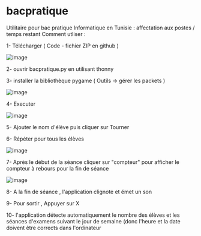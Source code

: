 # bacpratique
Utilitaire pour bac pratique Informatique en Tunisie : affectation aux postes / temps restant 
Comment utliser :

1- Télécharger ( Code - fichier  ZIP en github )

![image](https://user-images.githubusercontent.com/3520243/175126329-6a3d4790-ebdb-48d3-abc8-87dafadc176f.png)

2- ouvrir bacpratique.py en utilisant thonny 

3- installer la bibliothèque pygame ( Outils -> gérer les packets )

![image](https://user-images.githubusercontent.com/3520243/175127159-e3ac921a-58b7-43a2-842f-eb6527d5a0a5.png)

4- Executer 

![image](https://user-images.githubusercontent.com/3520243/175124508-2fdff450-2899-408a-9bed-1d13229bb6c8.png)

5- Ajouter le nom d'élève puis cliquer sur Tourner 

6- Répéter pour tous les élèves 

![image](https://user-images.githubusercontent.com/3520243/175125174-8bbea54f-83ec-483a-bd40-9da0952fbe32.png)

7- Après le début de la séance cliquer sur "compteur" pour afficher le compteur à rebours pour la fin de séance

![image](https://user-images.githubusercontent.com/3520243/175125712-70207fe5-913c-4913-9c8d-c41473273855.png)

8- A la fin de séance , l'application clignote et émet un son 

9- Pour sortir , Appuyer sur X

10- l'application détecte automatiquement le nombre des élèves et les séances d'examens suivant le jour de semaine (donc l'heure et la date doivent être corrects dans l'ordinateur 
